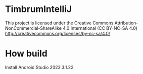 # TimbrumIntelliJ
This project is licensed under the Creative Commons Attribution-NonCommercial-ShareAlike 4.0 International (CC BY-NC-SA 4.0)
http://creativecommons.org/licenses/by-nc-sa/4.0/

# How build
Install Android Studio 2022.3.1.22
